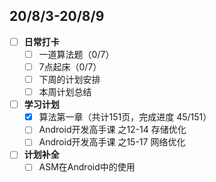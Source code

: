 ## 20/8/3-20/8/9
- [ ] **日常打卡**
  - [ ] 一道算法题（0/7）
  - [ ] 7点起床（0/7）
  - [ ] 下周的计划安排
  - [ ] 本周计划总结
- [ ] **学习计划**
  - [x] 算法第一章（共计151页，完成进度 45/151）
  - [ ] Android开发高手课 之12-14 存储优化
  - [ ] Android开发高手课 之15-17 网络优化
- [ ] **计划补全**
   - [ ] ASM在Android中的使用
